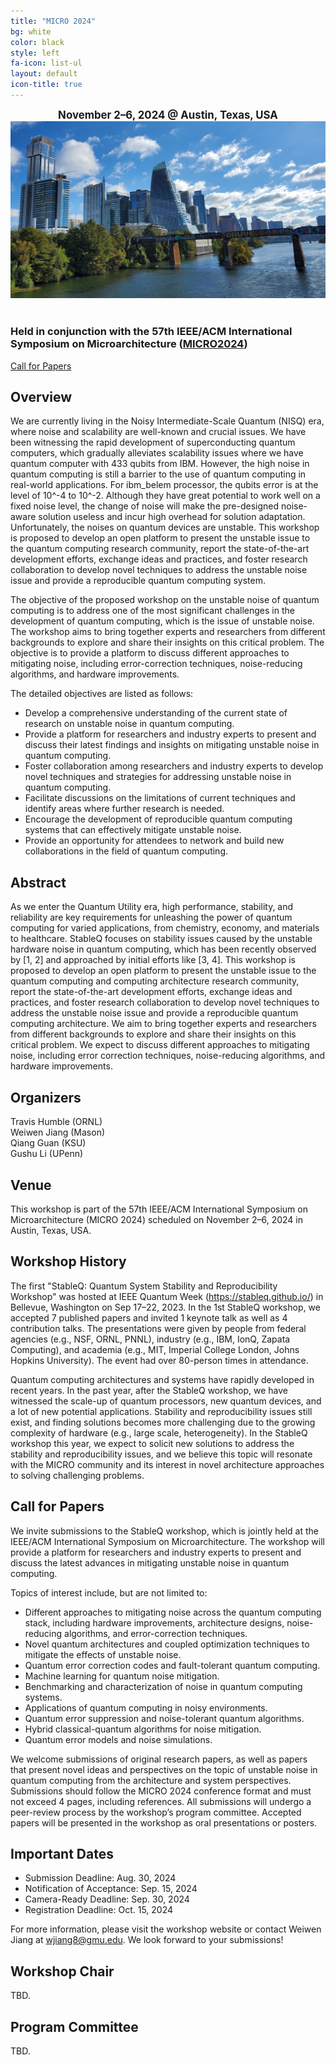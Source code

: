 ```yaml
---
title: "MICRO 2024"
bg: white
color: black
style: left
fa-icon: list-ul
layout: default
icon-title: true
---
```

 
<div style="text-align:center;">
  <span class="fa-stack subtlecircle" style="font-size:64px; background:rgba(0,128,0,0.1)">
    <i class="fa fa-circle fa-stack-2x text-white"></i>
    <i class="fa fa-server fa-stack-1x text-green"></i>
  </span>
</div>

<style>
.center-bold {
  text-align: center;
  font-weight: bold;
  font-size: 1.2em;
}
</style>

<div class="center-bold">
  November 2–6, 2024 @ Austin, Texas, USA
</div>


<div style="text-align:center;">
  <a href="https://en.wikipedia.org/wiki/Austin,_Texas"><img width="800px" src="img/virtual.jpg"/></a>
  &nbsp;  &nbsp;  &nbsp;  &nbsp;
</div>

    
### Held in conjunction with the 57th IEEE/ACM International Symposium on Microarchitecture ([MICRO2024](https://microarch.org/micro57/))


[Call for Papers](CFP.md)


## Overview

<!-- Abstract -->
We are currently living in the Noisy Intermediate-Scale Quantum (NISQ) era, where noise and scalability are well-known and crucial issues. We have been witnessing the rapid development of superconducting quantum computers, which gradually alleviates scalability issues where we have quantum computer with 433 qubits from IBM. However, the high noise in quantum computing is still a barrier to the use of quantum computing in real-world applications. For ibm_belem processor, the qubits error is at the level of 10^-4 to 10^-2.
Although they have great potential to work well on a fixed noise level, the change of noise will make the pre-designed noise-aware solution useless and incur high overhead for solution adaptation. Unfortunately, the noises on quantum devices are unstable.
This workshop is proposed to develop an open platform to present the unstable issue to the quantum computing research community, report the state-of-the-art development efforts, exchange ideas and practices, and foster research collaboration to develop novel techniques to address the unstable noise issue and provide a reproducible quantum computing system.

<!-- objective -->
The objective of the proposed workshop on the unstable noise of quantum computing is to address one of the most significant challenges in the development of quantum computing, which is the issue of unstable noise. The workshop aims to bring together experts and researchers from different backgrounds to explore and share their insights on this critical problem. The objective is to provide a platform to discuss different approaches to mitigating noise, including error-correction techniques, noise-reducing algorithms, and hardware improvements.

The detailed objectives are listed as follows:
* Develop a comprehensive understanding of the current state of research on unstable noise in quantum computing.
* Provide a platform for researchers and industry experts to present and discuss their latest findings and insights on mitigating unstable noise in quantum computing.
* Foster collaboration among researchers and industry experts to develop novel techniques and strategies for addressing unstable noise in quantum computing.
* Facilitate discussions on the limitations of current techniques and identify areas where further research is needed.
* Encourage the development of reproducible quantum computing systems that can effectively mitigate unstable noise.
* Provide an opportunity for attendees to network and build new collaborations in the field of quantum computing.



<!-- 
<div style="text-align:center;">
  <p>
    <a href="qccc-cfp.txt">
      <i class="fa fa-file-text-o">&nbsp;<b>Download the QCCC-22 CFP </b></i>
    </a>
  </p>
</div> -->



## Abstract

As we enter the Quantum Utility era, high performance, stability, and reliability are key requirements for unleashing the power of quantum computing for varied applications, from chemistry, economy, and materials to healthcare. StableQ focuses on stability issues caused by the unstable hardware noise in quantum computing, which has been recently observed by [1, 2] and approached by initial efforts like [3, 4]. This workshop is proposed to develop an open platform to present the unstable issue to the quantum computing and computing architecture research community, report the state-of-the-art development efforts, exchange ideas and practices, and foster research collaboration to develop novel techniques to address the unstable noise issue and provide a reproducible quantum computing architecture. We aim to bring together experts and researchers from different backgrounds to explore and share their insights on this critical problem. We expect to discuss different approaches to mitigating noise, including error correction techniques, noise-reducing algorithms, and hardware improvements.

## Organizers

Travis Humble (ORNL)    
Weiwen Jiang (Mason)     
Qiang Guan (KSU)     
Gushu Li (UPenn)

## Venue

This workshop is part of the 57th IEEE/ACM International Symposium on Microarchitecture (MICRO 2024) scheduled on November 2–6, 2024 in Austin, Texas, USA.

## Workshop History

The first "StableQ: Quantum System Stability and Reproducibility Workshop" was hosted at IEEE Quantum Week (https://stableq.github.io/) in Bellevue, Washington on Sep 17–22, 2023. In the 1st  StableQ workshop, we accepted 7 published papers and invited 1 keynote talk as well as 4 contribution talks. The presentations were given by people from federal agencies (e.g., NSF, ORNL, PNNL), industry (e.g., IBM, IonQ, Zapata Computing), and academia (e.g., MIT, Imperial College London, Johns Hopkins University). The event had over 80-person times in attendance.  

Quantum computing architectures and systems have rapidly developed in recent years. In the past year, after the StableQ workshop, we have witnessed the scale-up of quantum processors, new quantum devices, and a lot of new potential applications. Stability and reproducibility issues still exist, and finding solutions becomes more challenging due to the growing complexity of hardware (e.g., large scale, heterogeneity). In the StableQ workshop this year, we expect to solicit new solutions to address the stability and reproducibility issues, and we believe this topic will resonate with the MICRO community and its interest in novel architecture approaches to solving challenging problems.

## Call for Papers

We invite submissions to the StableQ workshop, which is jointly held at the IEEE/ACM International Symposium on Microarchitecture. The workshop will provide a platform for researchers and industry experts to present and discuss the latest advances in mitigating unstable noise in quantum computing.  

Topics of interest include, but are not limited to:

* Different approaches to mitigating noise across the quantum computing stack, including hardware improvements, architecture designs, noise-reducing algorithms, and error-correction techniques.
* Novel quantum architectures and coupled optimization techniques to mitigate the effects of unstable noise.
* Quantum error correction codes and fault-tolerant quantum computing.
* Machine learning for quantum noise mitigation.
* Benchmarking and characterization of noise in quantum computing systems.
* Applications of quantum computing in noisy environments.
* Quantum error suppression and noise-tolerant quantum algorithms.
* Hybrid classical-quantum algorithms for noise mitigation.
* Quantum error models and noise simulations.

We welcome submissions of original research papers, as well as papers that present novel ideas and perspectives on the topic of unstable noise in quantum computing from the architecture and system perspectives. Submissions should follow the MICRO 2024 conference format and must not exceed 4 pages, including references. All submissions will undergo a peer-review process by the workshop’s program committee. Accepted papers will be presented in the workshop as oral presentations or posters.  


## Important Dates 
* Submission Deadline: Aug. 30, 2024
* Notification of Acceptance: Sep. 15, 2024
* Camera-Ready Deadline: Sep. 30, 2024
* Registration Deadline: Oct. 15, 2024


For more information, please visit the workshop website or contact Weiwen Jiang at wjiang8@gmu.edu. We look forward to your submissions!

    

## Workshop Chair
TBD.

## Program Committee
TBD.


<script type='text/javascript' id='clustrmaps' src='//cdn.clustrmaps.com/map_v2.js?cl=ffffff&w=300&t=tt&d=cIhgYH1fFbP-ZJ070ZjU28sR5hr_iWckMoZ9Qd3Yw1c&co=1a6ea8'></script>
